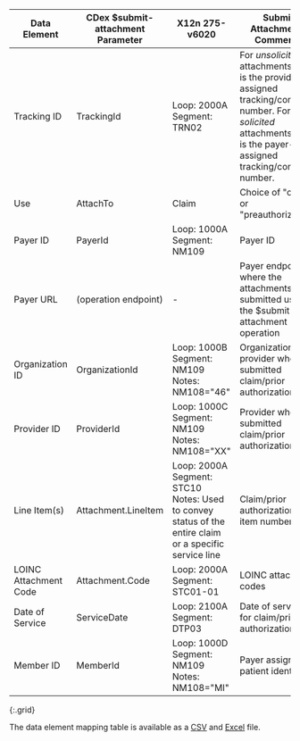 <!-- attachments_to_275.md
  *****************************************************************************************************
  *                                  WARNING: DO NOT EDIT THIS FILE                                   *
  *                                                                                                   *
  * This file is generated by csv_to_markdown_tabler.ipynb. Any edits you make to this file will be   *
  * overwritten                                                                                       *
  * To change the contents of this file, edit input/images/data-element-mapping.csv                     *
  *****************************************************************************************************
  -->

| Data Element | CDex $submit-attachment Parameter | X12n 275-v6020 | Submit Attachments Comments |
|---|----|---------|--------------|
| Tracking ID | TrackingId | Loop: 2000A Segment: TRN02 | For *unsolicited* attachments, this is the provider-assigned tracking/control number. For *solicited* attachments, this is the payer-assigned tracking/control number. |
| Use | AttachTo | Claim | Choice of "claim" or "preauthorization" |
| Payer ID | PayerId | Loop: 1000A Segment: NM109 | Payer ID |
| Payer URL | (operation endpoint) | - | Payer endpoint where the attachments are submitted using the $submit-attachment operation |
| Organization ID | OrganizationId | Loop: 1000B Segment: NM109 Notes: NM108="46" | Organization of provider who submitted claim/prior authorization |
| Provider ID | ProviderId | Loop: 1000C Segment: NM109 Notes: NM108="XX" | Provider who submitted claim/prior authorization |
| Line Item(s) | Attachment.LineItem | Loop: 2000A Segment: STC10 Notes: Used to convey status of the entire claim or a specific service line | Claim/prior authorization line item numbers |
| LOINC Attachment Code | Attachment.Code | Loop: 2000A Segment: STC01-01 | LOINC attachment codes |
| Date of Service | ServiceDate | Loop: 2100A Segment: DTP03 | Date of service for claim/prior authorization |
| Member ID | MemberId | Loop: 1000D Segment: NM109 Notes: NM108="MI" | Payer assigned patient identifier |
{:.grid}

The data element mapping table is available as a [CSV](data-element-mapping.csv) and [Excel](data-element-mapping.xlsx) file.